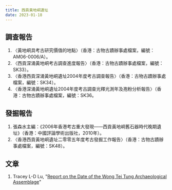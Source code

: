 ```yaml
---
title: 西貢黃地峒遺址
date: 2023-01-18
---
```

<adsense></adsense>

## 調查報告
1. 〈黃地峒具考古研究價值的地點〉（香港：古物古蹟辦事處檔案，編號：AM06-0006/A）。
2. 〈西貢深涌黃地峒考古調查進度報告〉（香港：古物古蹟辦事處檔案，編號：SK33）。
3. 〈香港西貢深涌黃地峒遺址2004年度考古調查報告〉（香港：古物古蹟辦事處檔案，編號：SK34）。
4. 〈香港深涌黃地峒遺址2004年度考古調查光釋光測年及孢粉分析報告〉（香港：古物古蹟辦事處檔案，編號：SK36。
## 發掘報告
1. 張森水主編：《2006年香港考古重大發現——西貢黃地峒舊石器時代晚期遺址》（香港：中國評論學術出版社，2010年）。
2. 〈香港西貢黃地峒遺址二零零五年度考古發掘工作報告〉（香港：古物古蹟辦事處檔案，編號：SK48）。
## 文章
1. Tracey L-D Lu, "[Report on the Date of the Wong Tei Tung Archaeological Assemblage](https://www.amo.gov.hk/filemanager/amo/common/form/Report-on-the-Date-of-the-Wong-Tei-Tung-Archaeological-Assemblage.pdf)"  